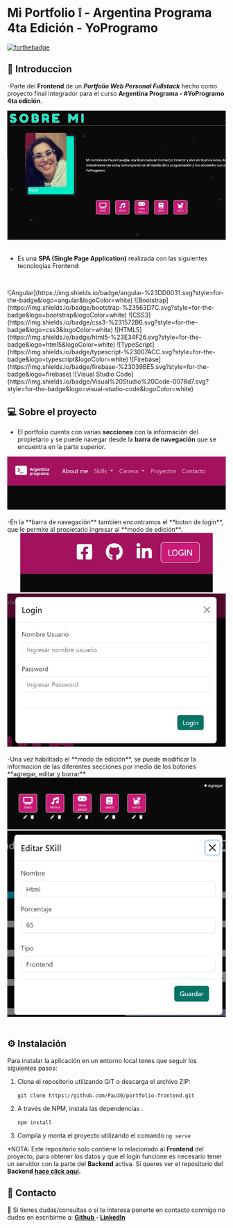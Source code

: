 # Mi Portfolio :grey_exclamation: - Argentina Programa 4ta Edición - YoProgramo

[![forthebadge](https://forthebadge.com/images/badges/built-with-love.svg)](https://forthebadge.com)

## :page_facing_up: Introduccion

-Parte del **Frontend** de un ***Portfolio Web Personal Fullstack*** hecho como proyecto final integrador para el curso **Argentina Programa - #YoProgramo 4ta edición**.
<div align="center">
<img src="https://github.com/Pau30/portfolio-frontend/blob/main/src/assets/img/portproye.jpg">
</div>
<br>

- Es una **SPA (Single Page Application)** realizada con las siguientes tecnologías Frontend: 
<br>

<p align="left"> 
![Angular](https://img.shields.io/badge/angular-%23DD0031.svg?style=for-the-badge&logo=angular&logoColor=white)
![Bootstrap](https://img.shields.io/badge/bootstrap-%23563D7C.svg?style=for-the-badge&logo=bootstrap&logoColor=white)
![CSS3](https://img.shields.io/badge/css3-%231572B6.svg?style=for-the-badge&logo=css3&logoColor=white)
![HTML5](https://img.shields.io/badge/html5-%23E34F26.svg?style=for-the-badge&logo=html5&logoColor=white)
![TypeScript](https://img.shields.io/badge/typescript-%23007ACC.svg?style=for-the-badge&logo=typescript&logoColor=white)
 ![Firebase](https://img.shields.io/badge/firebase-%23039BE5.svg?style=for-the-badge&logo=firebase)
 ![Visual Studio Code](https://img.shields.io/badge/Visual%20Studio%20Code-0078d7.svg?style=for-the-badge&logo=visual-studio-code&logoColor=white)
<br>

## :computer: Sobre el proyecto

- El portfolio cuenta con varias **secciones** con la información del propietario y se puede navegar desde la **barra de navegación** que se encuentra en la parte superior.

<div align="center">
<img src="https://github.com/Pau30/portfolio-frontend/blob/main/src/assets/img/barra.jpg">
</div>
<br>
-En la **barra de navegación** tambien encontramos el **boton de login**, que le permite al propietario ingresar al **modo de edición**. 
<div align="center">
<img src="https://github.com/Pau30/portfolio-frontend/blob/main/src/assets/img/login.jpg">
<img src="https://github.com/Pau30/portfolio-frontend/blob/main/src/assets/img/login2.jpg">
</div>
<br>
-Una vez habilitado el **modo de edición**, se puede modificar la informacion de las diferentes secciones por medio de los botones **agregar, editar y borrar** 
<div align="center">
<img src="https://github.com/Pau30/portfolio-frontend/blob/main/src/assets/img/edicion.jpg">
<img src="https://github.com/Pau30/portfolio-frontend/blob/main/src/assets/img/edicion2.jpg">
</div>
<br>

  ## :gear: Instalación
  Para instalar la aplicación en un entorno local tenes que seguir los siguientes pasos: 

  1. Clona el repositorio utilizando GIT o descarga el archivo ZIP:

      `git clone https://github.com/Pau30/portfolio-frontend.git`

  2. A través de NPM, instala las dependencias .

      `npm install`

  3. Compila y monta el proyecto utilizando el comando `ng serve`

  *NOTA: Este repositorio solo contiene lo relacionado al **Frontend** del proyecto, para obtener los datos y que el login funcione es necesario tener un servidor con la parte del **Backend** activa. Si queres ver el repositorio del **Backend** **[hace click aquí](https://github.com/Pau30/portfolio-backend).**

## :email: Contacto
:information_desk_person: Si tienes dudas/consultas o si te interesa ponerte en contacto conmigo no dudes en escribirme a:
**[Github ](https://github.com/Pau30) - [LinkedIn ](https://www.linkedin.com/in/paula-caviglia-4b141b87/)**


